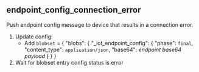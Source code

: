 
## endpoint_config_connection_error

Push endpoint config message to device that results in a connection error.

1. Update config:
    * Add `blobset` = { "blobs": { "_iot_endpoint_config": { "phase": `final`, "content_type": `application/json`, "base64": _endpoint base64 payload_ } } }
1. Wait for blobset entry config status is error
